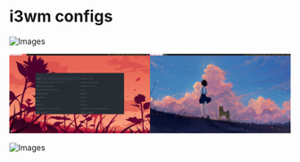 # i3wm configs

![Images](./images/first.png)

![Images](./images/second.png)

![Images](./images/third.png)

